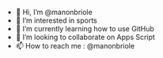 - 👋 Hi, I’m @manonbriole
- 👀 I’m interested in sports
- 🌱 I’m currently learning how to use GitHub
- 💞️ I’m looking to collaborate on Apps Script
- 📫 How to reach me : @manonbriole

<!---
manonbriole/manonbriole is a ✨ special ✨ repository because its `README.md` (this file) appears on your GitHub profile.
You can click the Preview link to take a look at your changes.
--->
